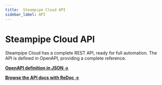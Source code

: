 ```yaml
---
title:  Steampipe Cloud API
sidebar_label: API
---
```


# Steampipe Cloud API

Steampipe Cloud has a complete REST API, ready for full automation. The API is
defined in OpenAPI, providing a complete reference.

**[OpenAPI definition in JSON →](https://cloud.steampipe.io/api/latest/docs/openapi.json)**

**[Browse the API docs with ReDoc →](https://redocly.github.io/redoc/?url=https://cloud.steampipe.io/api/latest/docs/openapi.json&nocors)**
